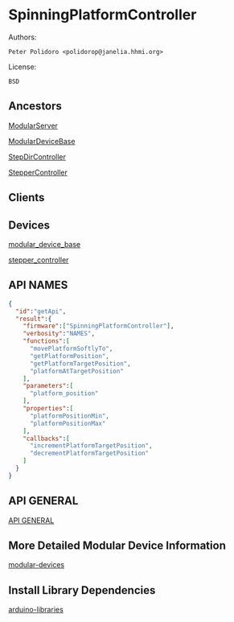# SpinningPlatformController

Authors:

    Peter Polidoro <polidorop@janelia.hhmi.org>

License:

    BSD

## Ancestors

[ModularServer](https://github.com/janelia-arduino/ModularServer)

[ModularDeviceBase](https://github.com/janelia-arduino/ModularDeviceBase)

[StepDirController](https://github.com/janelia-arduino/StepDirController)

[StepperController](https://github.com/janelia-arduino/StepperController)

## Clients

## Devices

[modular_device_base](https://github.com/janelia-modular-devices/modular_device_base.git)

[stepper_controller](https://github.com/janelia-modular-devices/stepper_controller.git)

## API NAMES

```json
{
  "id":"getApi",
  "result":{
    "firmware":["SpinningPlatformController"],
    "verbosity":"NAMES",
    "functions":[
      "movePlatformSoftlyTo",
      "getPlatformPosition",
      "getPlatformTargetPosition",
      "platformAtTargetPosition"
    ],
    "parameters":[
      "platform_position"
    ],
    "properties":[
      "platformPositionMin",
      "platformPositionMax"
    ],
    "callbacks":[
      "incrementPlatformTargetPosition",
      "decrementPlatformTargetPosition"
    ]
  }
}
```

## API GENERAL

[API GENERAL](./api/)

## More Detailed Modular Device Information

[modular-devices](https://github.com/janelia-modular-devices/modular-devices)

## Install Library Dependencies

[arduino-libraries](https://github.com/janelia-arduino/arduino-libraries)
